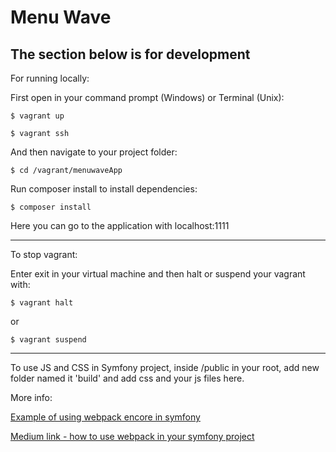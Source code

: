 # Menu Wave
The section below is for development
---
For running locally:

First open in your command prompt (Windows) or Terminal (Unix):
```
$ vagrant up
```
```
$ vagrant ssh
```
And then navigate to your project folder:
```
$ cd /vagrant/menuwaveApp
```
Run composer install to install dependencies:
```
$ composer install
```
Here you can go to the application with localhost:1111

---

To stop vagrant:

Enter exit in your virtual machine and then halt or suspend your vagrant with:
```
$ vagrant halt
```
or
```
$ vagrant suspend
```
---
To use JS and CSS in Symfony project, inside /public in your root, add new folder named it 'build' and add css and your js files here.

More info: 

[Example of using webpack encore in symfony](https://symfony.com/doc/current/frontend/encore/simple-example.html)

[Medium link - how to use webpack in your symfony project](https://medium.com/@nioperas06/integrate-webpack-in-your-symfony-application-with-webpack-encore-ed338298a031)
